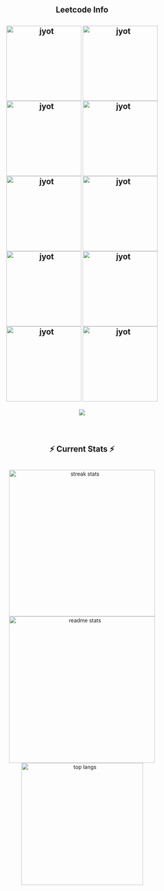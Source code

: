 <div align="center"> 
  
<!--   <h2>🐍 Contributions 🐍</h2>
  <img alt="snake eating my contributions" src="https://raw.githubusercontent.com/salesp07/salesp07/output/github-contribution-grid-snake.svg" />
</div> -->
<h2 align="center">Leetcode Info<h2>  
<p align="center">
  <a href="https://leetcode.com/u/AjiteshVishwakarma/" target="_blank"><img align="center" src="https://assets.leetcode.com/static_assets/others/200.gif" alt="jyot" height="200" width="200" /></a>
  <a href="https://leetcode.com/u/AjiteshVishwakarma/" target="_blank"><img align="center" src="https://assets.leetcode.com/static_assets/others/25100.gif" alt="jyot" height="200" width="200" /></a>
  <a href="https://leetcode.com/u/AjiteshVishwakarma/" target="_blank"><img align="center" src="https://assets.leetcode.com/static_assets/others/2550.gif" alt="jyot" height="200" width="200" /></a>
  <a href="https://leetcode.com/u/AjiteshVishwakarma/" target="_blank"><img align="center" src="https://assets.leetcode.com/static_assets/marketing/202501.gif" alt="jyot" height="200" width="200" /></a>
  <a href="https://leetcode.com/u/AjiteshVishwakarma/" target="_blank"><img align="center" src="https://assets.leetcode.com/static_assets/marketing/202502.gif" alt="jyot" height="200" width="200" /></a>
  <a href="https://leetcode.com/u/AjiteshVishwakarma/" target="_blank"><img align="center" src="https://assets.leetcode.com/static_assets/marketing/202503.gif" alt="jyot" height="200" width="200" /></a>
  <a href="https://leetcode.com/u/AjiteshVishwakarma/" target="_blank"><img align="center" src="https://assets.leetcode.com/static_assets/marketing/202504.gif" alt="jyot" height="200" width="200" /></a>
  <a href="https://leetcode.com/u/AjiteshVishwakarma/" target="_blank"><img align="center" src="https://assets.leetcode.com/static_assets/marketing/202505.gif" alt="jyot" height="200" width="200" /></a>
<a href="https://leetcode.com/u/AjiteshVishwakarma/" target="_blank"><img align="center" src="https://assets.leetcode.com/static_assets/marketing/202506.gif" alt="jyot" height="200" width="200" /></a>
<a href="https://leetcode.com/u/AjiteshVishwakarma/" target="_blank"><img align="center" src="https://assets.leetcode.com/static_assets/marketing/202507.gif" alt="jyot" height="200" width="200" /></a>
</p>
<p align="center">
  <img  align=top flex-grow=1 src="https://leetcard.jacoblin.cool/AjiteshVishwakarma?theme=dark&font=Nunito&ext=heatmap" />  
</p>

<br/>
  <h2 align="center">⚡ Current Stats ⚡</h2>
<br>
<div align=center>
  <img width=390 src="https://streak-stats.demolab.com/?user=ajiteshvish&count_private=true&theme=react&border_radius=10" alt="streak stats"/>
  <img width=390 src="https://github-readme-stats.vercel.app/api?username=ajiteshvish&show_icons=true&theme=react&rank_icon=github&border_radius=10" alt="readme stats" />
  <img width=325 align="center" src="https://github-readme-stats.vercel.app/api/top-langs/?username=nishant-Tiwari24&hide=HTML&langs_count=8&layout=compact&theme=react&border_radius=10&size_weight=0.5&count_weight=0.5&exclude_repo=github-readme-stats" alt="top langs" />
</div>

  <br/>

<br/><br/>


